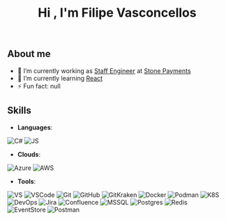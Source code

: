 <h1 align="center"><b>Hi , I'm Filipe Vasconcellos </b></h1>
<br>

## **About me**

- 🔭 I’m currently working as [Staff Engineer](https://stone-payments.github.io/stone-career-framework/swe/swe5/) at [Stone Payments](https://github.com/stone-payments)
- 🌱 I’m currently learning [React](https://react.dev/)
- ⚡ Fun fact: null

## **Skills**

- **Languages**:

![C#](https://img.shields.io/badge/C%23-%23512BD4?style=for-the-badge&logo=.NET)
![JS](https://img.shields.io/badge/JavaScript-%23F7DF1E?style=for-the-badge&logo=JavaScript&logoColor=black)

- **Clouds**:

![Azure](https://img.shields.io/badge/Azure-%230078D4?style=for-the-badge&logo=microsoftazure)
![AWS](https://img.shields.io/badge/Amazon-%23232F3E?style=for-the-badge&logo=amazonaws&logoColor=%23FF9900)

- **Tools**:

![VS](https://img.shields.io/badge/Visual%20Studio-%23007ACC?style=for-the-badge&logo=visualstudio)
![VSCode](https://img.shields.io/badge/Visual%20Studio%20Code-%23007ACC?style=for-the-badge&logo=visualstudiocode)
![Git](https://img.shields.io/badge/Git-%23F05032?style=for-the-badge&logo=git&logoColor=white)
![GitHub](https://img.shields.io/badge/GitHub-%23181717?style=for-the-badge&logo=github)
![GitKraken](https://img.shields.io/badge/Git%20Kraken-%23179287?style=for-the-badge&logo=gitkraken&logoColor=white)
![Docker](https://img.shields.io/badge/Docker-%232496ED?style=for-the-badge&logo=docker&logoColor=white)
![Podman](https://img.shields.io/badge/Podman-%23892CA0?style=for-the-badge&logo=podman&logoColor=white)
![K8S](https://img.shields.io/badge/Kubernetes-%23326CE5?style=for-the-badge&logo=kubernetes&logoColor=white)
![DevOps](https://img.shields.io/badge/DevOps-%230078D7?style=for-the-badge&logo=azuredevops)
![Jira](https://img.shields.io/badge/Jira-%230052CC?style=for-the-badge&logo=jira)
![Confluence](https://img.shields.io/badge/Confluence-%23172B4D?style=for-the-badge&logo=confluence)
![MSSQL](https://img.shields.io/badge/MSSQL-%23CC2927?style=for-the-badge&logo=microsoftsqlserver)
![Postgres](https://img.shields.io/badge/Postgres-%234169E1?style=for-the-badge&logo=postgresql&logoColor=white)
![Redis](https://img.shields.io/badge/Redis-%23DC382D?style=for-the-badge&logo=redis&logoColor=white)
![EventStore](https://img.shields.io/badge/Event%20Store-%235AB552?style=for-the-badge&logo=eventstore&logoColor=white)
![Postman](https://img.shields.io/badge/Postman-%23FF6C37?style=for-the-badge&logo=postman&logoColor=white)
